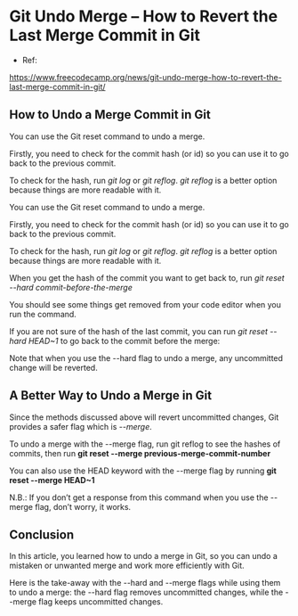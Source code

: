 
# Git Undo Merge – How to Revert the Last Merge Commit in Git

- Ref:

https://www.freecodecamp.org/news/git-undo-merge-how-to-revert-the-last-merge-commit-in-git/


## How to Undo a Merge Commit in Git
You can use the Git reset command to undo a merge.

Firstly, you need to check for the commit hash (or id) so you can use it to go back to the previous commit.

To check for the hash, run *git log* or *git reflog*. *git reflog* is a better option because things are more readable with it.

You can use the Git reset command to undo a merge.

Firstly, you need to check for the commit hash (or id) so you can use it to go back to the previous commit.

To check for the hash, run *git log* or *git reflog*. *git reflog* is a better option because things are more readable with it.

When you get the hash of the commit you want to get back to, run *git reset --hard commit-before-the-merge*


You should see some things get removed from your code editor when you run the command.

If you are not sure of the hash of the last commit, you can run *git reset --hard HEAD~1* to go back to the commit before the merge:

Note that when you use the --hard flag to undo a merge, any uncommitted change will be reverted.

## A Better Way to Undo a Merge in Git
Since the methods discussed above will revert uncommitted changes, Git provides a safer flag which is *--merge*.

To undo a merge with the --merge flag, run git reflog to see the hashes of commits, then run **git reset --merge previous-merge-commit-number**


You can also use the HEAD keyword with the --merge flag by running **git reset --merge HEAD~1**


N.B.: If you don’t get a response from this command when you use the --merge flag, don’t worry, it works.

## Conclusion
In this article, you learned how to undo a merge in Git, so you can undo a mistaken or unwanted merge and work more efficiently with Git.

Here is the take-away with the --hard and --merge flags while using them to undo a merge: the --hard flag removes uncommitted changes, while the --merge flag keeps uncommitted changes.

